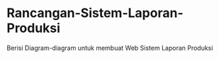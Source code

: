# Rancangan-Sistem-Laporan-Produksi
Berisi Diagram-diagram untuk membuat Web Sistem Laporan Produksi
